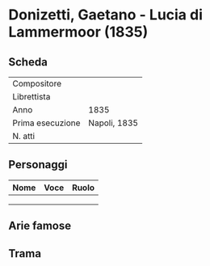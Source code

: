 # Donizetti, Gaetano - Lucia di Lammermoor (1835)

## Scheda

| | |
| :- | :- |
| Compositore | |
| Librettista | |
| Anno | 1835 |
| Prima esecuzione | Napoli, 1835 |
| N. atti | |

## Personaggi

| Nome | Voce | Ruolo |
| - | - | - |
| | | |
| | | |
| | | |

## Arie famose

## Trama